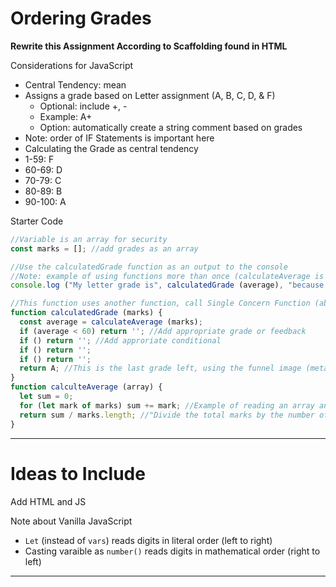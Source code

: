 # Ordering Grades

**Rewrite this Assignment According to Scaffolding found in HTML**

Considerations for JavaScript
- Central Tendency: mean
- Assigns a grade based on Letter assignment (A, B, C, D, & F)
  - Optional: include +, -
  - Example: A+
  - Option: automatically create a string comment based on grades
- Note: order of IF Statements is important here
- Calculating the Grade as central tendency
- 1-59: F
- 60-69: D
- 70-79: C
- 80-89: B
- 90-100: A

Starter Code
```JavaScript
//Variable is an array for security
const marks = []; //add grades as an array

//Use the calculatedGrade function as an output to the console
//Note: example of using functions more than once (calculateAverage is used in console.log and calculatedGrade)
console.log ("My letter grade is", calculatedGrade (average), "because my numerical average is", calculateAverage (marks));

//This function uses another function, call Single Concern Function (able to use either function for various purposes)
function calculatedGrade (marks) {
  const average = calculateAverage (marks);
  if (average < 60) return ''; //Add appropriate grade or feedback
  if () return ''; //Add approriate conditional
  if () return '';
  if () return '';
  return A; //This is the last grade left, using the funnel image (metaphor)
}
function calculteAverage (array) {
  let sum = 0;
  for (let mark of marks) sum += mark; //Example of reading an array and one line to add up the sum of all the grades
  return sum / marks.length; //"Divide the total marks by the number of grades"
}
```

---

# Ideas to Include
Add HTML and JS

Note about Vanilla JavaScript
- `Let` (instead of `vars`) reads digits in literal order (left to right)
- Casting varaible as `number()` reads digits in mathematical order (right to left)


---

